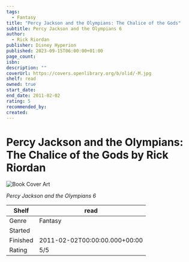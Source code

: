 ```yaml
---
tags:
  - Fantasy
title: "Percy Jackson and the Olympians: The Chalice of the Gods"
subtitle: Percy Jackson and the Olympians 6
author:
  - Rick Riordan
publisher: Disney Hyperion
published: 2023-09-15T06:00:00+01:00
page_count: 
isbn: 
description: ""
coverUrl: https://covers.openlibrary.org/b/olid/-M.jpg
shelf: read
owned: true
start_date: 
end_date: 2011-02-02
rating: 5
recommended_by: 
created: 
---
```


# Percy Jackson and the Olympians: The Chalice of the Gods by Rick Riordan

![Book Cover Art](https://covers.openlibrary.org/b/olid/-M.jpg)

_Percy Jackson and the Olympians 6_

| Shelf | read |
| --- | --- |
| Genre | Fantasy |
| Started |  |
| Finished | 2011-02-02T00:00:00.000+00:00 |
| Rating | 5/5 |

